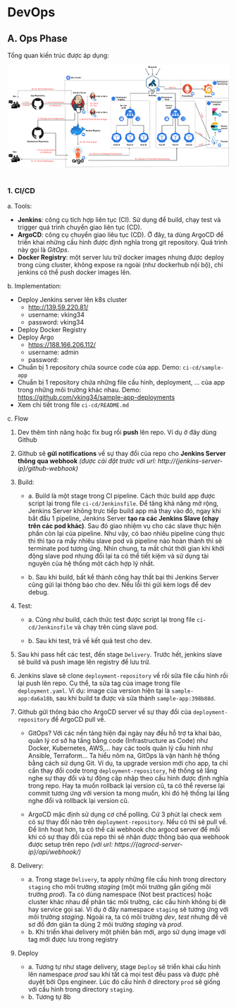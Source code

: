 # DevOps

## A. Ops Phase
Tổng quan kiến trúc được áp dụng:

![The brief architecture for Operations Phase](ops00.png)

#
### 1. CI/CD
a. Tools:
- __Jenkins__: công cụ tích hợp liên tục (CI). Sử dụng để build, chạy test và trigger quá trình chuyển giao liên tục (CD).
- __ArgoCD__: công cụ chuyển giao liêu tục (CD). Ở đây, ta dùng ArgoCD để triển khai những cấu hình được định nghĩa trong git repository. Quá trình này gọi là *GitOps*.
- __Docker Registry__: một server lưu trữ docker images nhưng được deploy trong cùng cluster, không expose ra ngoài (như dockerhub nội bộ), chỉ jenkins có thể push docker images lên.

b. Implementation:
- Deploy Jenkins server lên k8s cluster
    - http://139.59.220.81/
    - username: vking34
    - password: vking34
- Deploy Docker Registry
- Deploy Argo
    - https://188.166.206.112/
    - username: admin
    - password: 
- Chuẩn bị 1 repository chứa source code của app. Demo: ```ci-cd/sample-app```
- Chuẩn bị 1 repository chứa những file cấu hình, deployment, ... của app trong những môi trường khác nhau. Demo: https://github.com/vking34/sample-app-deployments
- Xem chi tiết trong file ```ci-cd/README.md```

c. Flow
1. Dev thêm tính năng hoặc fix bug rồi __push__ lên repo. Ví dụ ở đây dùng Github

2. Github sẽ __gửi notifications__ về sự thay đổi của repo cho __Jenkins Server thông qua webhook__ *(được cài đặt trước với url: http://{jenkins-server-ip}/github-webhook)*

3. Build:
    - a. Build là một stage trong CI pipeline. Cách thức build app được script lại trong file ```ci-cd/Jenkinsfile```. Để tăng khả năng mở rộng, Jenkins Server không trực tiếp build app mà thay vào đó, ngay khi bắt đầu 1 pipeline, Jenkins Server __tạo ra các Jenkins Slave (chạy trên các pod khác)__. Sau đó giao nhiệm vụ cho các slave thực hiện phần còn lại của pipeline. Như vậy, có bao nhiêu pipeline cùng thực thi thì tạo ra mấy nhiêu slave pod và pipeline nào hoàn thành thì sẽ terminate pod tương ứng. Nhìn chung, ta mất chút thời gian khi khởi động slave pod nhưng đổi lại ta có thể tiết kiệm và sử dụng tài nguyên của hệ thống một cách hợp lý nhất.

    - b. Sau khi build, bất kể thành công hay thất bại thì Jenkins Server cũng gửi lại thông báo cho dev. Nếu lỗi thì gửi kèm logs để dev debug.

4. Test:
    - a. Cũng như build, cách thức test được script lại trong file ```ci-cd/Jenkinsfile``` và chạy trên cùng slave pod.

    - b. Sau khi test, trả về kết quả test cho dev.

5. Sau khi pass hết các test, đến stage ```Delivery```. Trước hết, jenkins slave sẽ build và push image lên registry để lưu trữ.

6. Jenkins slave sẽ clone ```deployment-repository``` về rồi sửa file cấu hình rồi lại push lên repo. Cụ thể, ta sửa tag của image trong file ```deployment.yaml```. Ví dụ: image của version hiện tại là ```sample-app:da6a18b```, sau khi build ta được và sửa thành ```sample-app:398b88d```.

7. Github gửi thông báo cho ArgoCD server về sự thay đổi của ```deployment-repository``` để ArgoCD pull về.
    - GitOps? Với các nền tảng hiện đại ngày nay đều hỗ trợ ta khai báo, quản lý cơ sở hạ tầng bằng code (Infrastructure as Code) như Docker, Kubernetes, AWS,... hay các tools quản lý cấu hình như Ansible, Terraform... Ta hiểu nôm na, GitOps là vận hành hệ thống bằng cách sử dụng Git. Ví dụ, ta upgrade version mới cho app, ta chỉ cần thay đổi code trong ```deployment-repository```, hệ thống sẽ lắng nghe sự thay đổi và tự động cập nhập theo cấu hình được định nghĩa trong repo. Hay ta muốn rollback lại version cũ, ta có thể reverse lại commit tương ứng với version ta mong muốn, khi đó hệ thống lại lắng nghe đổi và rollback lại version cũ.

    - ArgoCD mặc định sử dụng cơ chế polling. Cứ 3 phút lại check xem có sự thay đổi nào trên ```deployment-repository```. Nếu có thì sẽ pull về. Để linh hoạt hơn, ta có thể cài webhook cho argocd server để mỗi khi có sự thay đổi của repo thì sẽ nhận được thông báo qua webhook được setup trên repo *(với url: https://{agrocd-server-ip}/api/webhook/)*

8. Delivery:
    - a. Trong stage ```Delivery```, ta apply những file cấu hình trong directory ```staging``` cho môi trường *staging* (một môi trường gần giống môi trường *prod*). Ta có dùng namespace (Not best practices) hoặc cluster khác nhau để phân tác môi trường, các cấu hình không bị đè hay service gọi sai. Ví dụ ở đây namespace ```staging``` sẽ tương ứng với môi trường *staging*. Ngoài ra, ta có môi trường *dev*, *test* nhưng để vẽ sơ đồ đơn giản ta dùng 2 môi trường *staging* và *prod*.
    - b. Khi triển khai delivery một phiên bản mới, argo sử dụng image với tag mới được lưu trong registry

9. Deploy
    - a. Tương tự như stage delivery, stage ```Deploy``` sẽ triển khai cấu hình lên namespace *prod* sau khi tất cả mọi test đều pass và được phê duyệt bởi Ops engineer. Lúc đó cấu hình ở directory ```prod``` sẽ giống với cấu hình trong directory ```staging```.
    - b. Tương tự 8b